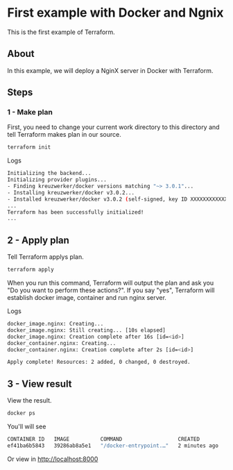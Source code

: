 # First example with Docker and Ngnix
This is the first example of Terraform.

## About
In this example, we will deploy a NginX server in Docker with Terraform.

## Steps
### 1 - Make plan
First, you need to change your current work directory to this directory and tell Terraform makes plan in our source.

```bash
terraform init
```

Logs
```bash
Initializing the backend...
Initializing provider plugins...
- Finding kreuzwerker/docker versions matching "~> 3.0.1"...
- Installing kreuzwerker/docker v3.0.2...
- Installed kreuzwerker/docker v3.0.2 (self-signed, key ID XXXXXXXXXXXXXXXX)
...
Terraform has been successfully initialized!
...
```

## 2 - Apply plan
Tell Terraform applys plan.

```bash
terraform apply
```

When you run this command, Terraform will output the plan and ask you "Do you want to perform these actions?". If you say "yes", Terraform will establish docker image, container and run nginx server.

Logs
```bash
docker_image.nginx: Creating...
docker_image.nginx: Still creating... [10s elapsed]
docker_image.nginx: Creation complete after 16s [id=<id>]
docker_container.nginx: Creating...
docker_container.nginx: Creation complete after 2s [id=<id>]

Apply complete! Resources: 2 added, 0 changed, 0 destroyed.
```

## 3 - View result
View the result.

```bash
docker ps
```

You'll will see
```bash
CONTAINER ID   IMAGE          COMMAND                  CREATED         STATUS         PORTS                  NAMES
ef41ba6b5843   39286ab8a5e1   "/docker-entrypoint.…"   2 minutes ago   Up 2 minutes   0.0.0.0:8000->80/tcp   first-example-docker-nginx
```

Or view in [http://localhost:8000](http://localhost:8000)